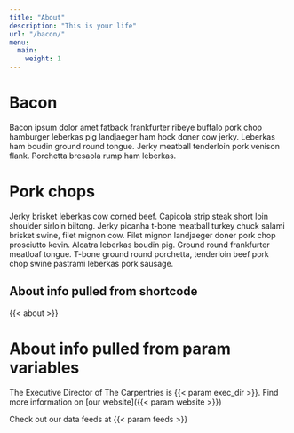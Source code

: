 ```yaml
---
title: "About"
description: "This is your life"
url: "/bacon/"
menu:
  main:
    weight: 1
---
```


# Bacon

Bacon ipsum dolor amet fatback frankfurter ribeye buffalo pork chop hamburger leberkas pig landjaeger ham hock doner cow jerky. Leberkas ham boudin ground round tongue. Jerky meatball tenderloin pork venison flank. Porchetta bresaola rump ham leberkas.

# Pork chops

Jerky brisket leberkas cow corned beef. Capicola strip steak short loin shoulder sirloin biltong. Jerky picanha t-bone meatball turkey chuck salami brisket swine, filet mignon cow. Filet mignon landjaeger doner pork chop prosciutto kevin. Alcatra leberkas boudin pig. Ground round frankfurter meatloaf tongue. T-bone ground round porchetta, tenderloin beef pork chop swine pastrami leberkas pork sausage.

## About info pulled from shortcode 

{{< about >}}

# About info pulled from param variables

The Executive Director of The Carpentries is {{< param exec_dir >}}.
Find more information on [our website]({{< param website >}})

Check out our data feeds at {{< param feeds >}}
